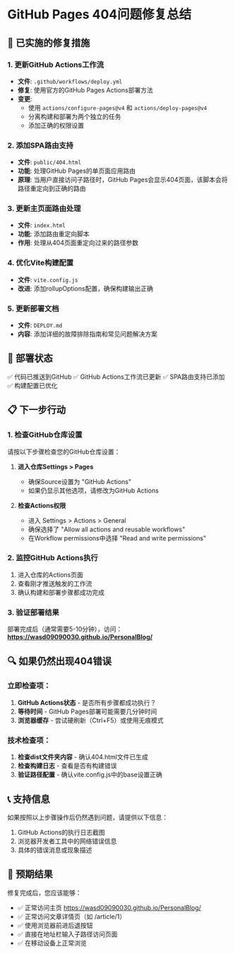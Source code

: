 # GitHub Pages 404问题修复总结

## 🔧 已实施的修复措施

### 1. 更新GitHub Actions工作流
- **文件**: `.github/workflows/deploy.yml`
- **修复**: 使用官方的GitHub Pages Actions部署方法
- **变更**:
  - 使用 `actions/configure-pages@v4` 和 `actions/deploy-pages@v4`
  - 分离构建和部署为两个独立的任务
  - 添加正确的权限设置

### 2. 添加SPA路由支持
- **文件**: `public/404.html`
- **功能**: 处理GitHub Pages的单页面应用路由
- **原理**: 当用户直接访问子路径时，GitHub Pages会显示404页面，该脚本会将路径重定向到正确的路由

### 3. 更新主页面路由处理
- **文件**: `index.html`
- **功能**: 添加路由重定向脚本
- **作用**: 处理从404页面重定向过来的路径参数

### 4. 优化Vite构建配置
- **文件**: `vite.config.js`
- **改进**: 添加rollupOptions配置，确保构建输出正确

### 5. 更新部署文档
- **文件**: `DEPLOY.md`
- **内容**: 添加详细的故障排除指南和常见问题解决方案

## 🚀 部署状态

✅ 代码已推送到GitHub
✅ GitHub Actions工作流已更新
✅ SPA路由支持已添加
✅ 构建配置已优化

## 📋 下一步行动

### 1. 检查GitHub仓库设置
请按以下步骤检查您的GitHub仓库设置：

1. **进入仓库Settings > Pages**
   - 确保Source设置为 "GitHub Actions"
   - 如果仍显示其他选项，请修改为GitHub Actions

2. **检查Actions权限**
   - 进入 Settings > Actions > General
   - 确保选择了 "Allow all actions and reusable workflows"
   - 在Workflow permissions中选择 "Read and write permissions"

### 2. 监控GitHub Actions执行
1. 进入仓库的Actions页面
2. 查看刚才推送触发的工作流
3. 确认构建和部署步骤都成功完成

### 3. 验证部署结果
部署完成后（通常需要5-10分钟），访问：
**https://wasd09090030.github.io/PersonalBlog/**

## 🔍 如果仍然出现404错误

### 立即检查项：
1. **GitHub Actions状态** - 是否所有步骤都成功执行？
2. **等待时间** - GitHub Pages部署可能需要几分钟时间
3. **浏览器缓存** - 尝试硬刷新（Ctrl+F5）或使用无痕模式

### 技术检查项：
1. **检查dist文件夹内容** - 确认404.html文件已生成
2. **检查构建日志** - 查看是否有构建错误
3. **验证路径配置** - 确认vite.config.js中的base设置正确

## 📞 支持信息

如果按照以上步骤操作后仍然遇到问题，请提供以下信息：
1. GitHub Actions的执行日志截图
2. 浏览器开发者工具中的网络错误信息
3. 具体的错误消息或现象描述

## 🎯 预期结果

修复完成后，您应该能够：
- ✅ 正常访问主页 https://wasd09090030.github.io/PersonalBlog/
- ✅ 正常访问文章详情页（如 /article/1）
- ✅ 使用浏览器前进后退按钮
- ✅ 直接在地址栏输入子路径访问页面
- ✅ 在移动设备上正常浏览
